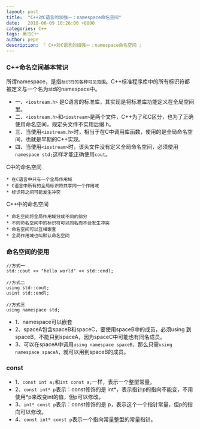 ```yaml
---
layout: post
title:  "C++对C语言的加强一：namespace命名空间"
date:   2018-06-09 10:26:00 +0800
categories: C++
tags: 黑马C++
author: pepe
description: 『 C++对C语言的加强一：namespace命名空间 』
---
```


### C++命名空间基本常识

所谓namespace，是指`标识符的各种可见范围`。C++标准程序库中的所有标识符都被定义与一个名为std的namespace中。

* 一、`<iostream.h>` 是C语言的标准库，其实现是将标准库功能定义在全局空间里。
* 二、`<iostream.h>`和`<iostream>`是两个文件，C++为了和C区分，也为了正确使用命名空间，规定头文件不实用后缀.h。
* 三、当使用`<iostream.h>`时，相当于在C中调用库函数，使用的是全局命名空间，也就是早期的C++实现。
* 四、当使用`<iostream>`时，该头文件没有定义全局命名空间，必须使用`namespace std;`这样才能正确使用`cout`。

C中的命名空间

    * 在C语言中只有一个全局作用域
    * C语言中所有的全局标识符共享同一个作用域
    * 标识符之间可能发生冲突

C++中的命名空间

    * 命名空间将全局作用域分成不同的部分
    * 不同命名空间中的标识符可以同名而不会发生冲突
    * 命名空间可以互相嵌套
    * 全局作用域也叫默认命名空间
    
    
### 命名空间的使用

```
//方式一
std::cout << "hello world" << std::endl;

//方式二
using std::cout;
usint std::endl;

//方式三
using namespace std;
```
* 1、namespace可以嵌套
* 2、spaceA包含spaceB和spaceC，要使用spaceB中的成员，必须using 到 spaceB，不能只到spaceA，因为spaceC中可能也有同名成员。
* 3、可以在spaceA中调用`using namespace spaceB`，那么只需`using namespace spaceA`，就可以用到spaceB的成员。












### const

* 1、`const int a;`和`int const a;`一样，表示一个整型常量。
* 2、`const int* p`表示：const修饰的是 int*，表示指针p的指向不能变，不用使用*p来改变int的值，但p可以修改。
* 3、`int* const p`表示：const修饰的是 p，表示这个一个指针常量，但p的指向可以修改。
* 4、`const int* const p`表示一个指向常量整型的常量指针。














